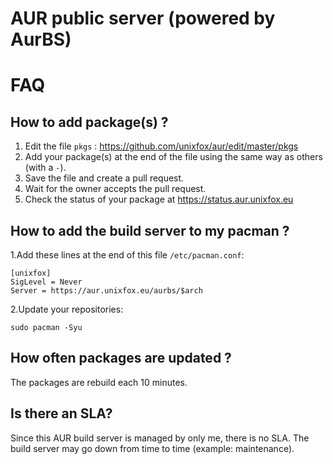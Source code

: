 # AUR public server (powered by AurBS)

# FAQ
## How to add package(s) ?
1. Edit the file `pkgs` : https://github.com/unixfox/aur/edit/master/pkgs
2. Add your package(s) at the end of the file using the same way as others (with a `-`).
3. Save the file and create a pull request.
4. Wait for the owner accepts the pull request.
5. Check the status of your package at https://status.aur.unixfox.eu

## How to add the build server to my pacman ?

1.Add these lines at the end of this file `/etc/pacman.conf`:
```
[unixfox]
SigLevel = Never
Server = https://aur.unixfox.eu/aurbs/$arch
```
2.Update your repositories:
```
sudo pacman -Syu
```

## How often packages are updated ?
The packages are rebuild each 10 minutes.

## Is there an SLA?

Since this AUR build server is managed by only me, there is no SLA. The build server may go down from time to time (example: maintenance).
